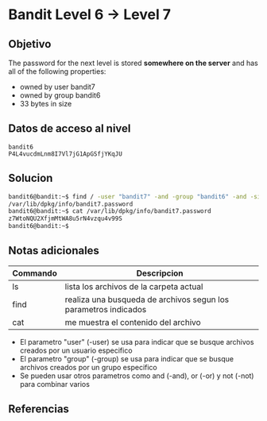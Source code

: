 # Bandit Level 6 → Level 7

## Objetivo
The password for the next level is stored **somewhere on the server** and has all of the following properties:

- owned by user bandit7
- owned by group bandit6
- 33 bytes in size

## Datos de acceso al nivel
```
bandit6
P4L4vucdmLnm8I7Vl7jG1ApGSfjYKqJU
```

## Solucion
```bash
bandit6@bandit:~$ find / -user "bandit7" -and -group "bandit6" -and -size 33c 2>/dev/null
/var/lib/dpkg/info/bandit7.password
bandit6@bandit:~$ cat /var/lib/dpkg/info/bandit7.password
z7WtoNQU2XfjmMtWA8u5rN4vzqu4v99S
bandit6@bandit:~$
```

## Notas adicionales
|Commando| Descripcion|
|-----------|-------------|
|ls| lista los archivos de la carpeta actual|
|find| realiza una busqueda de archivos segun los parametros indicados|
|cat| me muestra el contenido del archivo|
* El parametro "user" (-user) se usa para indicar que se busque archivos creados por un usuario especifico
* El parametro "group" (-group) se usa para indicar que se busque archivos creados por un grupo especifico
* Se pueden usar otros parametros como and (-and), or (-or) y not (-not) para combinar varios
## Referencias